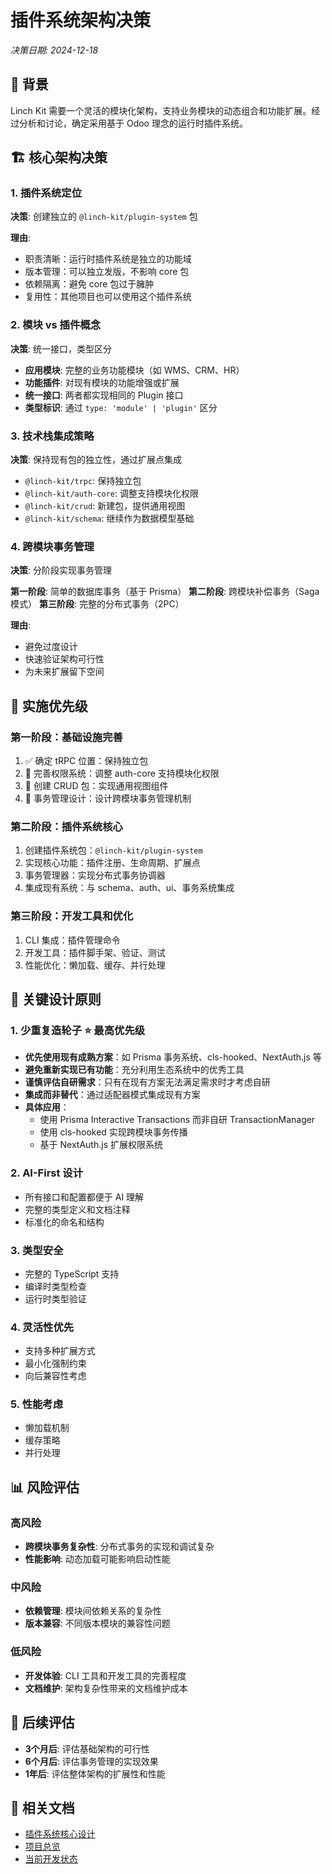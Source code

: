# 插件系统架构决策

*决策日期: 2024-12-18*

## 🎯 背景

Linch Kit 需要一个灵活的模块化架构，支持业务模块的动态组合和功能扩展。经过分析和讨论，确定采用基于 Odoo 理念的运行时插件系统。

## 🏗️ 核心架构决策

### 1. 插件系统定位
**决策**: 创建独立的 `@linch-kit/plugin-system` 包

**理由**:
- 职责清晰：运行时插件系统是独立的功能域
- 版本管理：可以独立发版，不影响 core 包
- 依赖隔离：避免 core 包过于臃肿
- 复用性：其他项目也可以使用这个插件系统

### 2. 模块 vs 插件概念
**决策**: 统一接口，类型区分

- **应用模块**: 完整的业务功能模块（如 WMS、CRM、HR）
- **功能插件**: 对现有模块的功能增强或扩展
- **统一接口**: 两者都实现相同的 Plugin 接口
- **类型标识**: 通过 `type: 'module' | 'plugin'` 区分

### 3. 技术栈集成策略
**决策**: 保持现有包的独立性，通过扩展点集成

- `@linch-kit/trpc`: 保持独立包
- `@linch-kit/auth-core`: 调整支持模块化权限
- `@linch-kit/crud`: 新建包，提供通用视图
- `@linch-kit/schema`: 继续作为数据模型基础

### 4. 跨模块事务管理
**决策**: 分阶段实现事务管理

**第一阶段**: 简单的数据库事务（基于 Prisma）
**第二阶段**: 跨模块补偿事务（Saga 模式）
**第三阶段**: 完整的分布式事务（2PC）

**理由**: 
- 避免过度设计
- 快速验证架构可行性
- 为未来扩展留下空间

## 🚀 实施优先级

### 第一阶段：基础设施完善
1. ✅ 确定 tRPC 位置：保持独立包
2. 🔄 完善权限系统：调整 auth-core 支持模块化权限
3. 🔄 创建 CRUD 包：实现通用视图组件
4. 🔄 事务管理设计：设计跨模块事务管理机制

### 第二阶段：插件系统核心
1. 创建插件系统包：`@linch-kit/plugin-system`
2. 实现核心功能：插件注册、生命周期、扩展点
3. 事务管理器：实现分布式事务协调器
4. 集成现有系统：与 schema、auth、ui、事务系统集成

### 第三阶段：开发工具和优化
1. CLI 集成：插件管理命令
2. 开发工具：插件脚手架、验证、测试
3. 性能优化：懒加载、缓存、并行处理

## 🔑 关键设计原则

### 1. 少重复造轮子 ⭐ **最高优先级**
- **优先使用现有成熟方案**：如 Prisma 事务系统、cls-hooked、NextAuth.js 等
- **避免重新实现已有功能**：充分利用生态系统中的优秀工具
- **谨慎评估自研需求**：只有在现有方案无法满足需求时才考虑自研
- **集成而非替代**：通过适配器模式集成现有方案
- **具体应用**：
  - 使用 Prisma Interactive Transactions 而非自研 TransactionManager
  - 使用 cls-hooked 实现跨模块事务传播
  - 基于 NextAuth.js 扩展权限系统

### 2. AI-First 设计
- 所有接口和配置都便于 AI 理解
- 完整的类型定义和文档注释
- 标准化的命名和结构

### 3. 类型安全
- 完整的 TypeScript 支持
- 编译时类型检查
- 运行时类型验证

### 4. 灵活性优先
- 支持多种扩展方式
- 最小化强制约束
- 向后兼容性考虑

### 5. 性能考虑
- 懒加载机制
- 缓存策略
- 并行处理

## 📊 风险评估

### 高风险
- **跨模块事务复杂性**: 分布式事务的实现和调试复杂
- **性能影响**: 动态加载可能影响启动性能

### 中风险
- **依赖管理**: 模块间依赖关系的复杂性
- **版本兼容**: 不同版本模块的兼容性问题

### 低风险
- **开发体验**: CLI 工具和开发工具的完善程度
- **文档维护**: 架构复杂性带来的文档维护成本

## 🔄 后续评估

- **3个月后**: 评估基础架构的可行性
- **6个月后**: 评估事务管理的实现效果
- **1年后**: 评估整体架构的扩展性和性能

## 📝 相关文档

- [插件系统核心设计](../architecture/plugin-system-core.md)
- [项目总览](../project-overview.md)
- [当前开发状态](../progress/current-status.md)
